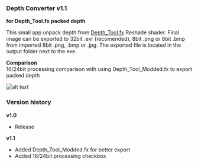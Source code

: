 ### Depth Converter v1.1 
**for Depth_Tool.fx packed depth**<br />

This small app unpack depth from [Depth_Tool.fx](https://github.com/BlueSkyDefender/Depth3D/blob/master/Shaders/Others/Depth_Tool.fx) Reshade shader. Final image can be exported to 32bit .exr (recomended), 8bit .png or 8bit .bmp from imported 8bit .png, .bmp or .jpg. The exported file is located in the output folder next to the exe.

**Comparison**<br />
16/24bit processing comparison with using Depth_Tool_Modded.fx to export packed depth

![alt text](https://i.ibb.co/wYwvbFv/comparison.jpg)

### Version history

**v1.0**<br />
- Release

**v1.1**<br />
- Added Depth_Tool_Modded.fx for better export
- Added 16/24bit processing checkbox
